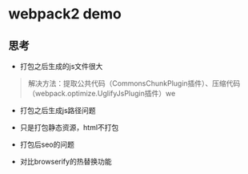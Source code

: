 # webpack2 demo


## 思考

+ 打包之后生成的js文件很大

> 解决方法：提取公共代码（CommonsChunkPlugin插件）、压缩代码（webpack.optimize.UglifyJsPlugin插件）we

+ 打包之后生成js路径问题

+ 只是打包静态资源，html不打包

+ 打包后seo的问题

+ 对比browserify的热替换功能